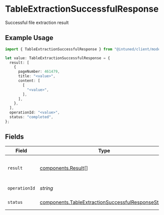 # TableExtractionSuccessfulResponse

Successful file extraction result

## Example Usage

```typescript
import { TableExtractionSuccessfulResponse } from "@intuned/client/models/components";

let value: TableExtractionSuccessfulResponse = {
  result: [
    {
      pageNumber: 461479,
      title: "<value>",
      content: [
        [
          "<value>",
        ],
      ],
    },
  ],
  operationId: "<value>",
  status: "completed",
};
```

## Fields

| Field                                                                                                                    | Type                                                                                                                     | Required                                                                                                                 | Description                                                                                                              |
| ------------------------------------------------------------------------------------------------------------------------ | ------------------------------------------------------------------------------------------------------------------------ | ------------------------------------------------------------------------------------------------------------------------ | ------------------------------------------------------------------------------------------------------------------------ |
| `result`                                                                                                                 | [components.Result](../../models/components/result.md)[]                                                                 | :heavy_check_mark:                                                                                                       | An array of the extracted tables.                                                                                        |
| `operationId`                                                                                                            | *string*                                                                                                                 | :heavy_check_mark:                                                                                                       | Operation ID.                                                                                                            |
| `status`                                                                                                                 | [components.TableExtractionSuccessfulResponseStatus](../../models/components/tableextractionsuccessfulresponsestatus.md) | :heavy_check_mark:                                                                                                       | Operation status.                                                                                                        |